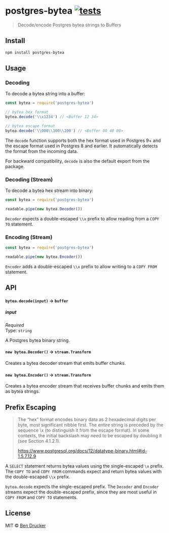# postgres-bytea [![tests](https://github.com/bendrucker/postgres-bytea/workflows/tests/badge.svg)](https://github.com/bendrucker/postgres-bytea/actions?query=workflow%3Atests)

> Decode/encode Postgres bytea strings to Buffers


## Install

```sh
npm install postgres-bytea
```

## Usage

### Decoding

To decode a bytea string into a buffer:

```js
const bytea = require('postgres-bytea')

// bytea hex format
bytea.decode('\\x1234') // <Buffer 12 34>

// bytea escape format
bytea.decode('\\000\\100\\200') // <Buffer 00 40 80>
```

The `decode` function supports both the hex format used in Postgres 9+ and the escape format used in Postgres 8 and earlier. It automatically detects the format from the incoming data.

For backward compatibility, `decode` is also the default export from the package.

### Decoding (Stream)

To decode a bytea hex stream into binary:

```js
const bytea = require('postgres-bytea')

readable.pipe(new bytea.Decoder())
```

`Decoder` expects a double-escaped `\\x` prefix to allow reading from a `COPY TO` statement.

### Encoding (Stream)


```js
const bytea = require('postgres-bytea')

readable.pipe(new bytea.Encoder())
```

`Encoder` adds a double-escaped `\\x` prefix to allow writing to a `COPY FROM` statement.

## API

#### `bytea.decode(input)` -> `buffer`

##### input

*Required*  
Type: `string`

A Postgres bytea binary string.

#### `new bytea.Decoder()` -> `stream.Transform`

Creates a bytea decoder stream that emits buffer chunks.

#### `new bytea.Encoder()` -> `stream.Transform`

Creates a bytea encoder stream that receives buffer chunks and emits them as bytea strings.

## Prefix Escaping

> The “hex” format encodes binary data as 2 hexadecimal digits per byte, most significant nibble first. The entire string is preceded by the sequence \x (to distinguish it from the escape format). In some contexts, the initial backslash may need to be escaped by doubling it (see Section 4.1.2.1).
>
> https://www.postgresql.org/docs/12/datatype-binary.html#id-1.5.7.12.9

A `SELECT` statement returns bytea values using the single-escaped `\x` prefix. The `COPY TO` and `COPY FROM` commands expect and return bytea values with the double-escaped `\\x` prefix. 

`bytea.decode` expects the single-escaped prefix. The `Decoder` and `Encoder` streams expect the double-escaped prefix, since they are most useful in `COPY FROM` and `COPY TO` statements.

## License

MIT © [Ben Drucker](http://bendrucker.me)
